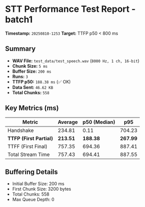 # STT Performance Test Report - batch1

**Timestamp:** `20250810-1253`
**Target:** TTFP p50 < 800 ms

## Summary
- **WAV File:** `test_data/test_speech.wav` (`8000 Hz, 1 ch, 16-bit`)
- **Chunk Size:** `5 ms`
- **Buffer Size:** `200 ms`
- **Runs:** `3`
- **TTFP p50:** `188.38 ms` (✅ OK)
- **Data Sent:** `46.62 KB`
- **Total Chunks:** `558`

## Key Metrics (ms)
| Metric | Average | p50 (Median) | p95 |
|--------|---------|--------------|-----|
| Handshake | 234.81 | 0.11 | 704.23 |
| **TTFP (First Partial)** | **213.51** | **188.38** | **267.99** |
| TTFF (First Final) | 757.35 | 694.36 | 887.41 |
| Total Stream Time | 757.43 | 694.41 | 887.55 |

## Buffering Details
- Initial Buffer Size: 200 ms
- First Chunk Size: 3200 bytes
- Total Chunks: 558
- Max Queue Depth: 0
